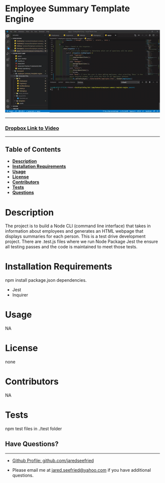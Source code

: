 # Employee Summary Template Engine

![Employee Summary template Engine](.\assets\EmployeeSummaryTemplateEngineVid.gif)

---
### [Dropbox Link to Video](https://www.dropbox.com/s/jyxyn9gkcpmzg8q/EmployeeSummaryTemplateEngineVideo.mp4?dl=0)

---

## Table of Contents

  * **[Description](#Description)**  
  * **[Installation Requirements](#Installation-Requirements)**  
  * **[Usage](#Usage)**  
  * **[License](#License)**    
  * **[Contributors](#Contributors)**  
  * **[Tests](#Tests)**  
  * **[Questions](#Questions)** 
  
# Description
  
The project is to build a Node CLI (command line interface) that takes in information about employees and generates an HTML webpage that displays summaries for each person. This is a test drive development project. There are .test.js files where we run Node Package Jest the ensure all testing passes and the code is maintained to meet those tests. 


  
# Installation Requirements
  
npm install package.json dependencies. 

- Jest
- Inquirer
  
# Usage
  
NA
  
# License 
  
none
  
# Contributors
  
NA
  
# Tests
  
npm test files in ./test folder
  
## Have Questions?
---

    
- [Github Profile: github.com/jaredseefried](https://github.com/jaredseefried "Title")

- Please email me at jared.seefried@yahoo.com if you have additional questions. 
  
